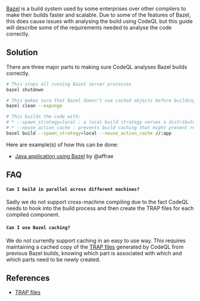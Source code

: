 

[Bazel](https://bazel.build/) is a build system used by some enterprises over other compilers to make their builds faster and scalable.
Due to some of the features of Bazel, this does cause issues with analysing the build using CodeQL but this guide will describe some of the requirements needed to analyse the code correctly.


## Solution

There are three major parts to making sure CodeQL analyses Bazel builds correctly.

```bash
# This stops all running Bazel server processes
bazel shutdown

# This makes sure that Bazel doesn't use cached objects before building
bazel clean --expunge

# This builds the code with:
# * --spawn_strategy=local : a local build strategy verses a distributed system
# * --nouse_action_cache : prevents build caching that might prevent recompilation of source code
bazel build --spawn_strategy=local --nouse_action_cache //:app
```

Here are example(s) of how this can be done:

- [Java application using Bazel](https://github.com/affrae/quickjavahelloworld) by @affrae

## FAQ

#### `Can I build in parallel across different machines?`

Sadly we do not support cross-machine compiling due to the fact CodeQL needs to hook into the build process and then create the TRAP files for each compiled component.

#### `Can I use Bazel caching?`

We do not currently support caching in an easy to use way. This requires maintaining a cached copy of the [TRAP files](https://codeql.github.com/docs/codeql-overview/codeql-glossary/#trap-file) generated by CodeQL from previous Bazel builds, knowing which part is associated with which and which parts need to be newly created.


## References

- [TRAP files](https://codeql.github.com/docs/codeql-overview/codeql-glossary/#trap-file)
